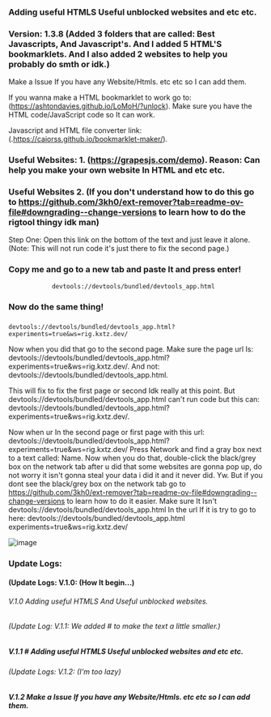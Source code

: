 ### Adding useful HTMLS Useful unblocked websites and etc etc.

### Version: 1.3.8 (Added 3 folders that are called: Best Javascripts, And Javascript's. And I added 5 HTML'S bookmarklets. And I also added 2 websites to help you probably do smth or idk.) 

Make a Issue If you have any Website/Htmls. etc etc so I can add them.

If you wanna make a HTML bookmarklet to work go to: (https://ashtondavies.github.io/LoMoH/?unlock). Make sure you have the HTML code/JavaScript code so It can work.

Javascript and HTML file converter link: (.https://caiorss.github.io/bookmarklet-maker/). 



### Useful Websites: 1. (https://grapesjs.com/demo). Reason: Can help you make your own website In HTML and etc etc.

### Useful Websites  2. (If you don't understand how to do this go to https://github.com/3kh0/ext-remover?tab=readme-ov-file#downgrading--change-versions to learn how to do the rigtool thingy idk man)

Step One:
Open this link on the bottom of the text and just leave it alone. (Note: This will not run code it's just there to fix the second page.)                      
  
### Copy me and go to a new tab and paste It and press enter!                                                                                  
                                    
                devtools://devtools/bundled/devtools_app.html


### Now do the same thing!

###   

    devtools://devtools/bundled/devtools_app.html?experiments=true&ws=rig.kxtz.dev/             
  
Now when you did that go to the second page. Make sure the page url Is: devtools://devtools/bundled/devtools_app.html?experiments=true&ws=rig.kxtz.dev/. And not: devtools://devtools/bundled/devtools_app.html.


This will fix to fix the first page or second Idk really at this point. But devtools://devtools/bundled/devtools_app.html can't run code but this can: devtools://devtools/bundled/devtools_app.html?experiments=true&ws=rig.kxtz.dev/.


Now when ur In the second page or first page with this url: devtools://devtools/bundled/devtools_app.html?experiments=true&ws=rig.kxtz.dev/ Press Network and find a gray box next to a text called: Name. Now when you do that, double-click the black/grey box on the network tab after u did that some websites are gonna pop up, do not worry it isn't gonna steal your data i did it and it never did. Yw. But if you dont see the black/grey box on the network tab go to https://github.com/3kh0/ext-remover?tab=readme-ov-file#downgrading--change-versions to learn how to do it easier. Make sure It Isn't devtools://devtools/bundled/devtools_app.html In the url If it is try to go to here: devtools://devtools/bundled/devtools_app.html 
experiments=true&ws=rig.kxtz.dev/             




![image](https://github.com/user-attachments/assets/b6c7c6bd-1232-458e-80ad-e20666f1f026)




### Update Logs:

#### (Update Logs: V.1.0: (How It begin...)
###### V.1.0 Adding useful HTMLS And Useful unblocked websites. 

###### (Update Log: V.1.1: We added # to make the text a little smaller.)
##### V.1.1 # Adding useful HTMLS Useful unblocked websites and etc etc.

###### (Update Logs: V.1.2: (I'm too lazy)
##### V.1.2 Make a Issue If you have any Website/Htmls. etc etc so I can add them. 
